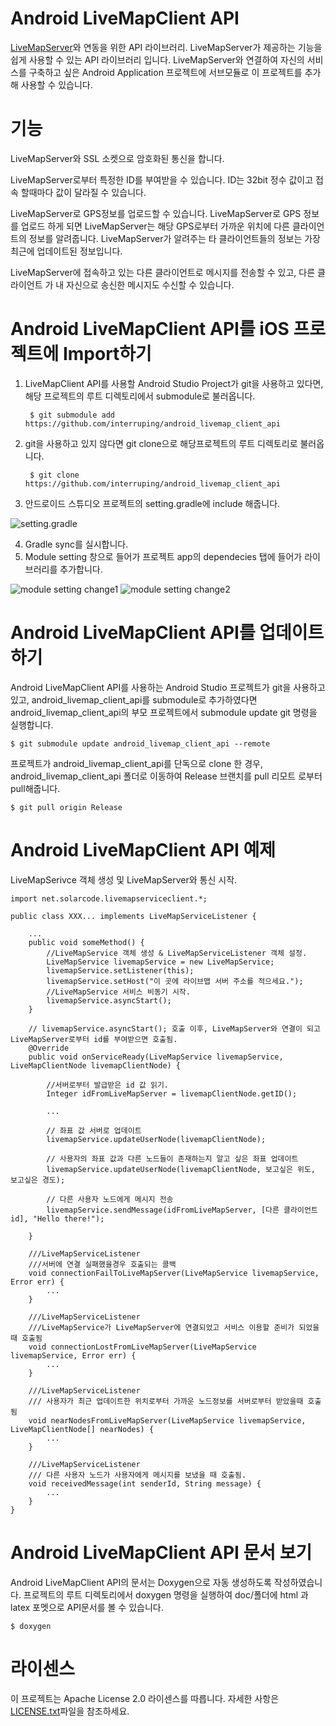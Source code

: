 
Android LiveMapClient API
=======

[LiveMapServer](https://github.com/interruping/livemap-server)와 연동을 위한 API 라이브러리.
LiveMapServer가 제공하는 기능을 쉽게 사용할 수 있는 API 라이브러리 입니다.
LiveMapServer와 연결하여 자신의 서비스를 구축하고 싶은 Android Application 프로젝트에 서브모듈로
이 프로젝트를 추가해 사용할 수 있습니다.

기능
========

LiveMapServer와 SSL 소켓으로 암호화된 통신을 합니다.

LiveMapServer로부터 특정한 ID를 부여받을 수 있습니다. ID는 32bit 정수 값이고
접속 할때마다 값이 달라질 수 있습니다.

LiveMapServer로 GPS정보를 업로드할 수 있습니다. LiveMapServer로 GPS 정보를 업로드
하게 되면 LiveMapServer는 해당 GPS로부터 가까운 위치에 다른 클라이언트의 정보를 알려줍니다.
LiveMapServer가 알려주는 타 클라이언트들의 정보는 가장 최근에 업데이트된 정보입니다.

LiveMapServer에 접속하고 있는 다른 클라이언트로 메시지를 전송할 수 있고, 다른 클라이언트
가 내 자신으로 송신한 메시지도 수신할 수 있습니다.


Android LiveMapClient API를 iOS 프로젝트에 Import하기
=======
1. LiveMapClient API를 사용할 Android Studio Project가 git을 사용하고 있다면, 해당
프로젝트의 루트 디렉토리에서 submodule로 불러옵니다.

        $ git submodule add https://github.com/interruping/android_livemap_client_api

2. git을 사용하고 있지 않다면 git clone으로 해당프로젝트의 루트 디렉토리로 불러옵니다.

        $ git clone https://github.com/interruping/android_livemap_client_api

3. 안드로이드 스튜디오 프로젝트의 setting.gradle에 include 해줍니다.

![setting.gradle](https://user-images.githubusercontent.com/29074678/31343620-1dd792fa-ad4b-11e7-977d-1a95ac707050.png)

4. Gradle sync를 실시합니다.
5. Module setting 창으로 들어가 프로젝트 app의 dependecies 탭에 들어가 라이브러리를 추가합니다.

![module setting change1](https://user-images.githubusercontent.com/29074678/31343801-a8513ada-ad4b-11e7-8ed8-a5e092cc56e9.png)
![module setting change2](https://user-images.githubusercontent.com/29074678/31343840-c7c0406e-ad4b-11e7-9b56-3eb41950a85f.png)

Android LiveMapClient API를 업데이트하기
=======

Android LiveMapClient API를 사용하는 Android Studio 프로젝트가 git을 사용하고 있고, android_livemap_client_api를 submodule로 추가하였다면
android_livemap_client_api의 부모 프로젝트에서 submodule update git 명령을 실행합니다.

    $ git submodule update android_livemap_client_api --remote

프로젝트가 android_livemap_client_api를 단독으로 clone 한 경우, android_livemap_client_api 폴더로 이동하여 Release 브랜치를 pull 리모트
로부터 pull해줍니다.

    $ git pull origin Release

Android LiveMapClient API  예제
=======

LiveMapSerivce 객체 생성 및 LiveMapServer와 통신 시작.

    import net.solarcode.livemapserviceclient.*;

    public class XXX... implements LiveMapServiceListener {
    
        ...
        public void someMethod() {
            //LiveMapService 객체 생성 & LiveMapServiceListener 객체 설정.
            LiveMapService livemapService = new LiveMapService;
            livemapService.setListener(this);
            livemapService.setHost("이 곳에 라이브맵 서버 주소를 적으세요.");
            //LiveMapService 서비스 비동기 시작.
            livemapService.asyncStart();
        }
        
        // livemapService.asyncStart(); 호출 이후, LiveMapServer와 연결이 되고 LiveMapServer로부터 id를 부여받으면 호출됨.
        @Override
        public void onServiceReady(LiveMapService livemapService, LiveMapClientNode livemapClientNode) {
        
            //서버로부터 발급받은 id 값 읽기.
            Integer idFromLiveMapServer = livemapClientNode.getID();
            
            ...
            
            // 좌표 값 서버로 업데이트
            livemapService.updateUserNode(livemapClientNode);
            
            // 사용자의 좌표 값과 다른 노드들이 존재하는지 알고 싶은 좌표 업데이트
            livemapService.updateUserNode(livemapClientNode, 보고싶은 위도, 보고싶은 경도);
            
            // 다른 사용자 노드에게 메시지 전송
            livemapService.sendMessage(idFromLiveMapServer, [다른 클라이언트 id], "Hello there!");
        
        }
        
        ///LiveMapServiceListener
        ///서버에 연결 실패했을경우 호출되는 콜백
        void connectionFailToLiveMapServer(LiveMapService livemapService, Error err) {
            ...
        }
        
        ///LiveMapServiceListener
        ///LiveMapService가 LiveMapServer에 연결되었고 서비스 이용할 준비가 되었을때 호출됨
        void connectionLostFromLiveMapServer(LiveMapService livemapService, Error err) {
            ...
        }
        
        ///LiveMapServiceListener
        /// 사용자가 최근 업데이트한 위치로부터 가까운 노드정보를 서버로부터 받았을때 호출됨
        void nearNodesFromLiveMapServer(LiveMapService livemapService, LiveMapClientNode[] nearNodes) {
            ...
        }
        
        ///LiveMapServiceListener
        /// 다른 사용자 노드가 사용자에게 메시지를 보냈을 때 호출됨.
        void receivedMessage(int senderId, String message) {
            ...
        }
    }

Android LiveMapClient API 문서 보기
=======

Android LiveMapClient API의 문서는 Doxygen으로 자동 생성하도록 작성하였습니다.
프로젝트의 루트 디렉토리에서 doxygen 명령을 실행하여 doc/폴더에 html 과 latex
포멧으로 API문서를 볼 수 있습니다.

    $ doxygen

라이센스
=======
이 프로젝트는 Apache License 2.0 라이센스를 따릅니다. 자세한 사항은 [LICENSE.txt](https://github.com/interruping/android_livemap_client_api/blob/master/LICENSE)파일을 참조하세요.


